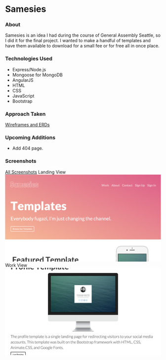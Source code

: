 # Samesies
### About
Samesies is an idea I had during the course of General Assembly Seattle, so I did it for the final project. I wanted to make a handful of templates and have them available to download for a small fee or for free all in once place.

### Technologies Used
* Express/Node.js
* Mongoose for MongoDB
* AngularJS
* HTML
* CSS
* JavaScript
* Bootstrap

### Approach Taken
[Wireframes and ERDs](https://github.com/thomasvaeth/ga-samesies/tree/master/screenshots)

### Upcoming Additions
* Add 404 page.

### Screenshots
[All Screenshots](https://github.com/thomasvaeth/ga-samesies/tree/master/screenshots)
Landing View
![Landing Div](https://github.com/thomasvaeth/ga-samesies/blob/master/screenshots/screenshot-1.png "Desktop screenshot")
Work View
![Example Template](https://github.com/thomasvaeth/ga-samesies/blob/master/screenshots/screenshot-2.png "Desktop screenshot")